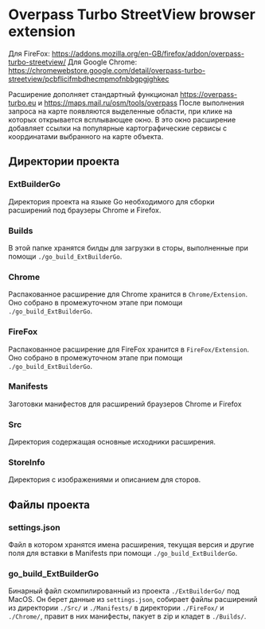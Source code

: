 # Overpass Turbo StreetView browser extension

Для FireFox: https://addons.mozilla.org/en-GB/firefox/addon/overpass-turbo-streetview/
Для Google Chrome: https://chromewebstore.google.com/detail/overpass-turbo-streetview/pcbflicifmbdhecmpmofnbbgpgjghkec

Расширение дополняет стандартный функционал https://overpass-turbo.eu и https://maps.mail.ru/osm/tools/overpass
После выполнения запроса на карте появляются выделенные области, при клике на которых открывается всплывающее окно. В это окно расширение добавляет ссылки на популярные картографические сервисы с координатами выбранного на карте объекта.

## Директории проекта

### ExtBuilderGo
Директория проекта на языке Go необходимого для сборки расширений под браузеры Chrome и Firefox.

### Builds
В этой папке хранятся билды для загрузки в сторы, выполненные при помощи `./go_build_ExtBuilderGo`.

### Chrome
Распакованное расширение для Chrome хранится в `Chrome/Extension`. Оно собрано в промежуточном этапе при помощи `./go_build_ExtBuilderGo`.

### FireFox
Распакованное расширение для FireFox хранится в `FireFox/Extension`. Оно собрано в промежуточном этапе при помощи `./go_build_ExtBuilderGo`.

### Manifests
Заготовки манифестов для расширений браузеров Chrome и Firefox

### Src
Директория содержащая основные исходники расширения.

### StoreInfo
Директория с изображениями и описанием для сторов.

## Файлы проекта

### settings.json
Файл в котором хранятся имена расширения, текущая версия и другие поля для вставки в Manifests при помощи `./go_build_ExtBuilderGo`.

### go_build_ExtBuilderGo
Бинарный файл скомпилированный из проекта `./ExtBuilderGo/` под MacOS.
Он берет данные из `settings.json`, собирает файлы расширений из директории `./Src/` и `./Manifests/` в директории `./FireFox/` и `./Chrome/`, правит в них манифесты, пакует в zip и кладет в `./Builds/`.

